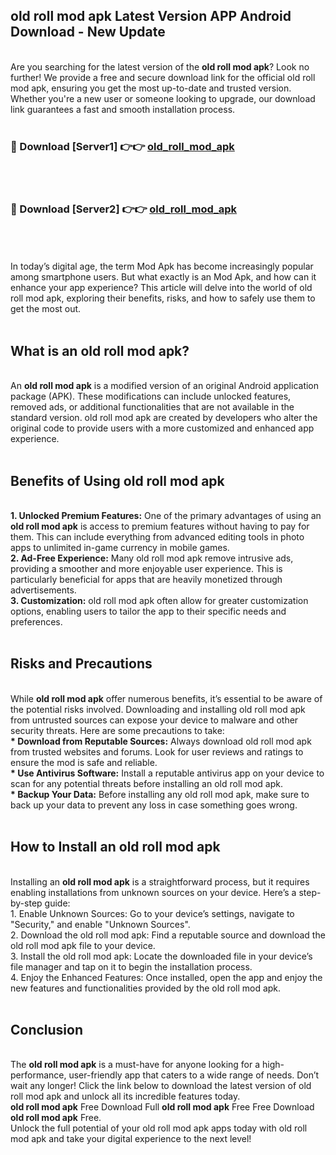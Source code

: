 ## old roll mod apk Latest Version APP Android Download - New Update
<br>
Are you searching for the latest version of the <strong>old roll mod apk</strong>? Look no further! We provide a free and secure download link for the official old roll mod apk, ensuring you get the most up-to-date and trusted version. Whether you're a new user or someone looking to upgrade, our download link guarantees a fast and smooth installation process.
<br>
<br>
<h3>🔴 Download [Server1] 👉👉 <a href="https://modyolo.store/old+roll+mod+apk">old_roll_mod_apk</a></h3><br>
<br>
<h3>🔴 Download [Server2] 👉👉 <a href="https://modyolo.store/old+roll+mod+apk">old_roll_mod_apk</a></h3><br>
<br>
<br>
In today’s digital age, the term Mod Apk has become increasingly popular among smartphone users. But what exactly is an Mod Apk, and how can it enhance your app experience? This article will delve into the world of old roll mod apk, exploring their benefits, risks, and how to safely use them to get the most out.
<br>
<br>
<h2>What is an old roll mod apk?</h2>
<br>
An <strong>old roll mod apk</strong> is a modified version of an original Android application package (APK). These modifications can include unlocked features, removed ads, or additional functionalities that are not available in the standard version. old roll mod apk are created by developers who alter the original code to provide users with a more customized and enhanced app experience.
<br>
<br>
<h2>Benefits of Using old roll mod apk</h2>
<br>
<strong> 1. Unlocked Premium Features:</strong> One of the primary advantages of using an <strong>old roll mod apk</strong> is access to premium features without having to pay for them. This can include everything from advanced editing tools in photo apps to unlimited in-game currency in mobile games.
<br>
<strong> 2. Ad-Free Experience:</strong> Many old roll mod apk remove intrusive ads, providing a smoother and more enjoyable user experience. This is particularly beneficial for apps that are heavily monetized through advertisements.
<br>
<strong> 3. Customization:</strong> old roll mod apk often allow for greater customization options, enabling users to tailor the app to their specific needs and preferences.
<br>
<br>
<h2>Risks and Precautions</h2>
<br>
While <strong>old roll mod apk</strong> offer numerous benefits, it’s essential to be aware of the potential risks involved. Downloading and installing old roll mod apk from untrusted sources can expose your device to malware and other security threats. Here are some precautions to take:
<br>
<strong> * Download from Reputable Sources:</strong> Always download old roll mod apk from trusted websites and forums. Look for user reviews and ratings to ensure the mod is safe and reliable.
<br>
<strong> * Use Antivirus Software:</strong> Install a reputable antivirus app on your device to scan for any potential threats before installing an old roll mod apk.
<br>
<strong> * Backup Your Data:</strong> Before installing any old roll mod apk, make sure to back up your data to prevent any loss in case something goes wrong.
<br>
<br>
<h2>How to Install an old roll mod apk</h2>
<br>
Installing an <strong>old roll mod apk</strong> is a straightforward process, but it requires enabling installations from unknown sources on your device. Here’s a step-by-step guide:
<br>
 1. Enable Unknown Sources: Go to your device’s settings, navigate to "Security," and enable "Unknown Sources".
<br>
 2. Download the old roll mod apk: Find a reputable source and download the old roll mod apk file to your device.
<br>
 3. Install the old roll mod apk: Locate the downloaded file in your device’s file manager and tap on it to begin the installation process.
<br>
 4. Enjoy the Enhanced Features: Once installed, open the app and enjoy the new features and functionalities provided by the old roll mod apk.
<br>
<br>
<h2><strong>Conclusion</strong></h2>
<br>
The <strong>old roll mod apk</strong> is a must-have for anyone looking for a high-performance, user-friendly app that caters to a wide range of needs. Don’t wait any longer! Click the link below to download the latest version of old roll mod apk and unlock all its incredible features today.
<br>
<strong>old roll mod apk</strong> Free Download Full <strong>old roll mod apk</strong> Free Free Download <strong>old roll mod apk</strong> Free.
<br>
Unlock the full potential of your old roll mod apk apps today with old roll mod apk and take your digital experience to the next level!
